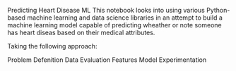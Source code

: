 Predicting Heart Disease ML
This notebook looks into using various Python-based machine learning and data science libraries in an attempt to build a machine learning model capable of predicting wheather or note someone has heart diseas based on their medical attributes.

Taking the following approach:

Problem Defenition
Data
Evaluation
Features
Model
Experimentation

